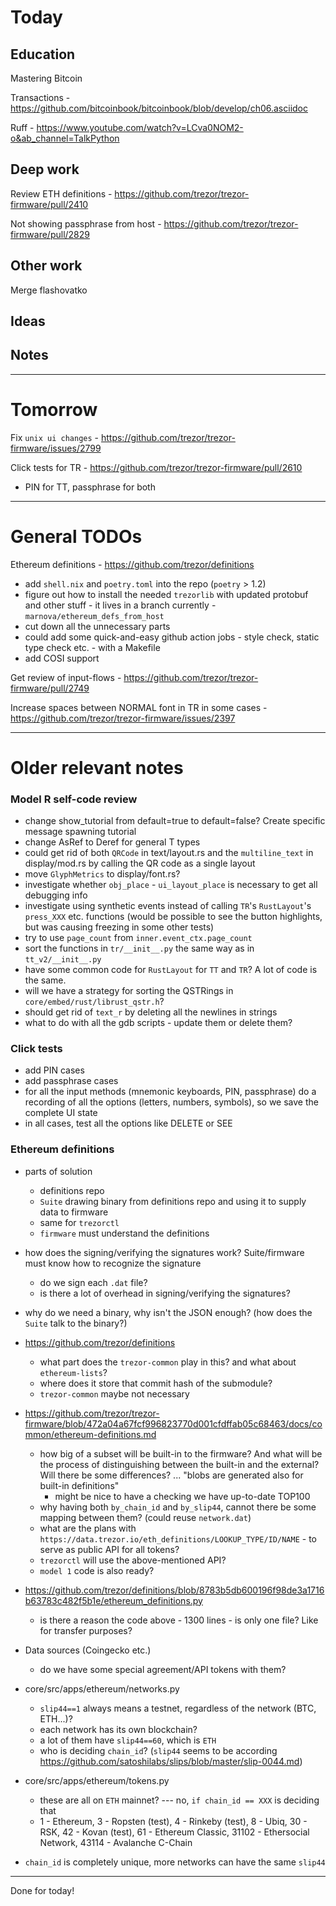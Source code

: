 # Today

## Education

Mastering Bitcoin

Transactions - https://github.com/bitcoinbook/bitcoinbook/blob/develop/ch06.asciidoc

Ruff - https://www.youtube.com/watch?v=LCva0NOM2-o&ab_channel=TalkPython

## Deep work

Review ETH definitions - https://github.com/trezor/trezor-firmware/pull/2410

Not showing passphrase from host - https://github.com/trezor/trezor-firmware/pull/2829

## Other work

Merge flashovatko

## Ideas

## Notes

---

# Tomorrow

Fix `unix ui changes` - https://github.com/trezor/trezor-firmware/issues/2799

Click tests for TR - https://github.com/trezor/trezor-firmware/pull/2610
- PIN for TT, passphrase for both

---

# General TODOs

Ethereum definitions - https://github.com/trezor/definitions
- add `shell.nix` and `poetry.toml` into the repo (`poetry` > 1.2)
- figure out how to install the needed `trezorlib` with updated protobuf and other stuff - it lives in a branch currently - `marnova/ethereum_defs_from_host`
- cut down all the unnecessary parts
- could add some quick-and-easy github action jobs - style check, static type check etc. - with a Makefile
- add COSI support

Get review of input-flows - https://github.com/trezor/trezor-firmware/pull/2749

Increase spaces between NORMAL font in TR in some cases - https://github.com/trezor/trezor-firmware/issues/2397

---

# Older relevant notes

### Model R self-code review
- change show_tutorial from default=true to default=false? Create specific message spawning tutorial
- change AsRef<str> to Deref<str> for general T types
- could get rid of both `QRCode` in text/layout.rs and the `multiline_text` in display/mod.rs by calling the QR code as a single layout
- move `GlyphMetrics` to display/font.rs?
- investigate whether `obj_place` - `ui_layout_place` is necessary to get all debugging info
- investigate using synthetic events instead of calling `TR`'s `RustLayout`'s `press_XXX` etc. functions (would be possible to see the button highlights, but was causing freezing in some other tests)
- try to use `page_count` from `inner.event_ctx.page_count`
- sort the functions in `tr/__init__.py` the same way as in `tt_v2/__init__.py`
- have some common code for `RustLayout` for `TT` and `TR`? A lot of code is the same.
- will we have a strategy for sorting the QSTRings in `core/embed/rust/librust_qstr.h`?
- should get rid of `text_r` by deleting all the newlines in strings
- what to do with all the gdb scripts - update them or delete them?

### Click tests
- add PIN cases
- add passphrase cases
- for all the input methods (mnemonic keyboards, PIN, passphrase) do a recording of all the options (letters, numbers, symbols), so we save the complete UI state
- in all cases, test all the options like DELETE or SEE

### Ethereum definitions
- parts of solution
    - definitions repo
    - `Suite` drawing binary from definitions repo and using it to supply data to firmware
    - same for `trezorctl`
    - `firmware` must understand the definitions
- how does the signing/verifying the signatures work? Suite/firmware must know how to recognize the signature
  - do we sign each `.dat` file?
  - is there a lot of overhead in signing/verifying the signatures?
- why do we need a binary, why isn't the JSON enough? (how does the `Suite` talk to the binary?)

- https://github.com/trezor/definitions
    - what part does the `trezor-common` play in this? and what about `ethereum-lists`?
    - where does it store that commit hash of the submodule?
    - `trezor-common` maybe not necessary

- https://github.com/trezor/trezor-firmware/blob/472a04a67fcf996823770d001cfdffab05c68463/docs/common/ethereum-definitions.md
    - how big of a subset will be built-in to the firmware? And what will be the process of distinguishing between the built-in and the external? Will there be some differences? ... "blobs are generated also for built-in definitions"
        - might be nice to have a checking we have up-to-date TOP100
    - why having both `by_chain_id` and `by_slip44`, cannot there be some mapping between them? (could reuse `network.dat`)
    - what are the plans with `https://data.trezor.io/eth_definitions/LOOKUP_TYPE/ID/NAME` - to serve as public API for all tokens?
    - `trezorctl` will use the above-mentioned API?
    - `model 1` code is also ready?

- https://github.com/trezor/definitions/blob/8783b5db600196f98de3a1716b63783c482f5b1e/ethereum_definitions.py
    - is there a reason the code above - 1300 lines - is only one file? Like for transfer purposes?

- Data sources (Coingecko etc.)
    - do we have some special agreement/API tokens with them?

- core/src/apps/ethereum/networks.py
    - `slip44==1` always means a testnet, regardless of the network (BTC, ETH...)?
    - each network has its own blockchain?
    - a lot of them have `slip44==60`, which is `ETH`
    - who is deciding `chain_id`? (`slip44` seems to be according https://github.com/satoshilabs/slips/blob/master/slip-0044.md)

- core/src/apps/ethereum/tokens.py
    - these are all on `ETH` mainnet? --- no, `if chain_id == XXX` is deciding that
    - 1 - Ethereum, 3 - Ropsten (test), 4 - Rinkeby (test), 8 - Ubiq, 30 - RSK, 42 - Kovan (test), 61 - Ethereum Classic, 31102 - Ethersocial Network, 43114 - Avalanche C-Chain

- `chain_id` is completely unique, more networks can have the same `slip44`

---

Done for today!
